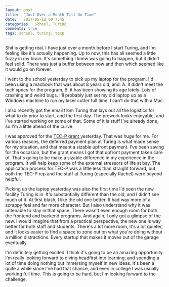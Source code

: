 ```yaml
---
layout: post
title:  "Just Over a Month Till Go Time"
date:   2017-05-12 00:7:45
categories:  School, Turing
comments: true
tags: school, turing, tecp
---
```


Shit is getting real. I have just over a month before I start Turing, and I'm feeling like it's actually happening. Up to now, this has all seemed a little fuzzy in my brain. It's something I knew was going to happen, but it didn't feel solid. There was just a buffer between now and then which seemed like it would go on forever.

I went to the school yesterday to pick up my laptop for the program. I'd been using a macbook that was about 8 years old, and: A. it didn't meet the tech specs for the program, B. it has been showing its age lately. Lots of crashing and weird bugs. I'll probably just set my old laptop up as a Windows machine to run my laser cutter full time. I can't do that with a Mac.

I also recently got the email from Turing that lays out all the logistics for what to do prior to start, and the first day. The prework looks enjoyable, and I've started working on some of that. Some of it is stuff I've already done, so I'm a little ahead of the curve.

I was approved for the <a href="http://www.tecpcolorado.com/job-seekers"> TEC-P grant </a> yesterday. That was huge for me. For various reasons, the deferred payment plan at Turing is what made sense for my situation, and that meant a sizable upfront payment. I've been saving for the occasion, but the grant means I got that upfront payment taken care of. That's going to be make a sizable difference in my experience in the program. It will help keep some of the external stressors of life at bay. The application process for TEC-P was a little less than straight forward, but both the TEC-P rep and the staff at Turing (especially Rachel) were beyond helpful.

Picking up the laptop yesterday was also the first time I'd seen the new facility Turing is in. It's substantially different than the old, and I didn't see much of it. At first blush, I like the old one better. It had way more of a scrappy feel and far more character. But I also understand why it was untenable to stay in that space. There wasn't even enough room for both the frontend and backend programs. And again, I only got a glimpse of the new. I would imagine that from a practical perspective, the new one is way better for both staff and students. There's a lot more room, it's a lot quieter, and it looks easier to find a space to zone out on what you're doing without a million distractions. Every startup that makes it moves out of the garage eventually.

I'm definitely getting excited. I think it's going to be an amazing opportunity. I'm really looking forward to diving headfirst into learning, and spending a lot of time doing nothing but immersing myself in new ideas. It's been a quite a while since I've had that chance, and even in college I was usually working full time. This is going to be hard, but I'm looking forward to the challenge.
